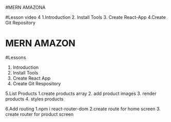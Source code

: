 #MERN AMAZONA

#Lesson
video 4
1.Introduction 2. Install Tools 3. Create React-App
4.Create Git Repository

# MERN AMAZON

#Lessons

1. Introduction
2. Install Tools
3. Create React App
4. Create Git Respository

5.List Products
1.create products array 2. add product images 3. render products 4. styles products

6.Add routing
1.npm i react-router-dom
2.create route for home screen 3. create router for product screen
